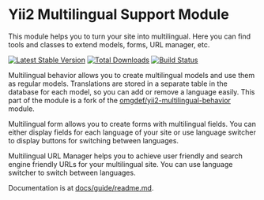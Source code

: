 Yii2 Multilingual Support Module
===============================

This module helps you to turn your site into multilingual. Here you can find tools and classes to extend models, forms, URL manager, etc.

[![Latest Stable Version](https://poser.pugx.org/syildiz/yii2-multilingual/v/stable.png)](https://packagist.org/packages/syildiz/yii2-multilingual)
[![Total Downloads](https://poser.pugx.org/syildiz/yii2-multilingual/downloads.png)](https://packagist.org/packages/syildiz/yii2-multilingual)
[![Build Status](https://img.shields.io/travis/syildiz/yii2-multilingual.svg)](http://travis-ci.org/syildiz/yii2-multilingual)

Multilingual behavior allows you to create multilingual models and use them as regular models. Translations are stored in a separate table in the database for each model, so you can add or remove a language easily. This part of the module is a fork of the [omgdef/yii2-multilingual-behavior](https://github.com/OmgDef/yii2-multilingual-behavior) module.

Multilingual form allows you to create forms with multilingual fields. You can either display fields for each language of your site or use language switcher to display buttons for switching between languages. 

Multilingual URL Manager helps you to achieve user friendly and search engine friendly URLs for your multilingual site. You can use language switcher to switch between languages.

Documentation is at [docs/guide/readme.md](docs/guide/readme.md).